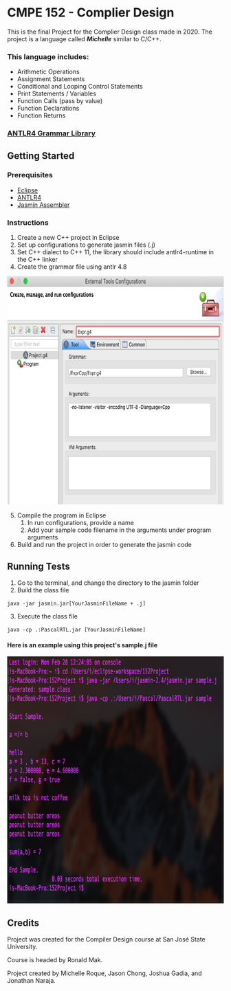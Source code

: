 # CMPE 152 - Complier Design
This is the final Project for the Complier Design class made in 2020. The project is a language called ***Michelle*** similar to C/C++.

### This language includes:
* Arithmetic Operations
* Assignment Statements
* Conditional and Looping Control Statements
* Print Statements / Variables
* Function Calls (pass by value)
* Function Declarations
* Function Returns

### [ANTLR4 Grammar Library](https://msroque.github.io/CMPE_152/)

## Getting Started
### Prerequisites
* [Eclipse](https://www.eclipse.org/downloads/)
* [ANTLR4](https://www.antlr.org/download.html)
* [Jasmin Assembler](http://jasmin.sourceforge.net/)

### Instructions
1. Create a new C++ project in Eclipse
2. Set up configurations to generate jasmin files (.j)
3. Set C++ dialect to C++ 11, the library should include antlr4-runtime in the C++ linker
4. Create the grammar file using antlr 4.8

<img src="https://github.com/msroque/CMPE_152/blob/master/readme_images/external_tools_config.jpg" width="748" height="531" title="External Tools Configurations" />

5. Compile the program in Eclipse
   1. In run configurations, provide a name
   2. Add your sample code filename in the arguments under program arguments
6. Build and run the project in order to generate the jasmin code

## Running Tests
1. Go to the terminal, and change the directory to the jasmin folder
2. Build the class file

```console
java -jar jasmin.jar[YourJasminFileName + .j]
```

3. Execute the class file

```console
java -cp .:PascalRTL.jar [YourJasminFileName]
```


#### Here is an example using this project's sample.j file

<img src="https://github.com/msroque/CMPE_152/blob/master/readme_images/Screen%20Shot%202022-02-28%20at%201.32.46%20PM.png" width = "854" height="575"
     title="Terminal" />

## Credits
Project was created for the Compiler Design course at San José State University. 

Course is headed by Ronald Mak. 

Project created by Michelle Roque, Jason Chong, Joshua Gadia, and Jonathan Naraja. 
